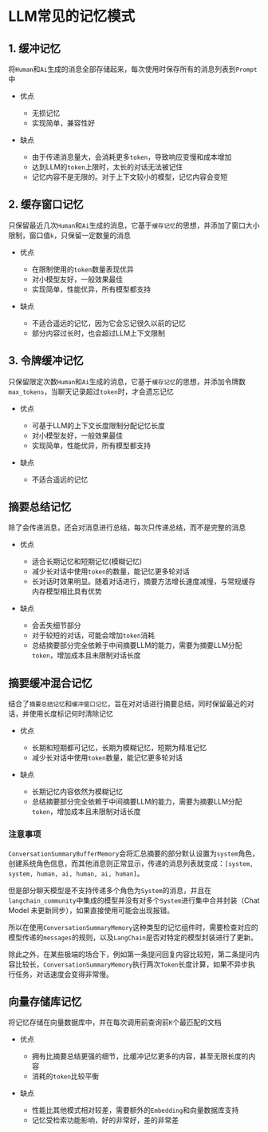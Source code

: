 # LLM常见的记忆模式

## 1. 缓冲记忆

将`Human`和`Ai`生成的消息全部存储起来，每次使用时保存所有的消息列表到`Prompt`中

* 优点
  * 无损记忆
  * 实现简单，兼容性好

* 缺点

  * 由于传递消息量大，会消耗更多`token`，导致响应变慢和成本增加
  * 达到LLM的`token`上限时，太长的对话无法被记住
  * 记忆内容不是无限的。对于上下文较小的模型，记忆内容会变短

## 2. 缓存窗口记忆

只保留最近几次`Human`和`Ai`生成的消息，它基于`缓存记忆`的思想，并添加了窗口大小限制，窗口值`k`，只保留一定数量的消息

* 优点

  * 在限制使用的`token`数量表现优异
  * 对小模型友好，一般效果最佳
  * 实现简单，性能优异，所有模型都支持

* 缺点

  * 不适合遥远的记忆，因为它会忘记很久以前的记忆
  * 部分内容过长时，也会超过LLM上下文限制

## 3. 令牌缓冲记忆

只保留限定次数`Human`和`Ai`生成的消息，它基于`缓存记忆`的思想，并添加令牌数`max_tokens`，当聊天记录超过`token`时，才会遗忘记忆

* 优点

  * 可基于LLM的上下文长度限制分配记忆长度
  * 对小模型友好，一般效果最佳
  * 实现简单，性能优异，所有模型都支持

* 缺点

  * 不适合遥远的记忆

## 摘要总结记忆

除了会传递消息，还会对消息进行总结，每次只传递总结，而不是完整的消息

* 优点
  * 适合长期记忆和短期记忆(模糊记忆)
  * 减少长对话中使用`token`的数量，能记忆更多轮对话
  * 长对话时效果明显。随着对话进行，摘要方法增长速度减慢，与常规缓存内存模型相比具有优势

* 缺点
  * 会丢失细节部分
  * 对于较短的对话，可能会增加`token`消耗
  * 总结摘要部分完全依赖于中间摘要LLM的能力，需要为摘要LLM分配`token`，增加成本且未限制对话长度

## 摘要缓冲混合记忆

结合了`摘要总结记忆`和`缓冲窗口记忆`，旨在对对话进行摘要总结，同时保留最近的对话，并使用长度标记何时清除记忆

* 优点
  * 长期和短期都可记忆，长期为模糊记忆，短期为精准记忆
  * 减少长对话中使用`token`数量，能记忆更多轮对话

* 缺点
  * 长期记忆内容依然为模糊记忆
  * 总结摘要部分完全依赖于中间摘要LLM的能力，需要为摘要LLM分配`token`，增加成本且未限制对话长度

### 注意事项

`ConversationSummaryBufferMemory`会将汇总摘要的部分默认设置为`system`角色，创建系统角色信息，而其他消息则正常显示，传递的消息列表就变成：`[system, system, human, ai, human, ai, human]`。

但是部分聊天模型是不支持传递多个角色为`System`的消息，并且在`langchain_community`中集成的模型并没有对多个`System`进行集中合并封装（Chat Model 未更新同步），如果直接使用可能会出现报错。

所以在使用`ConversationSummaryMemory`这种类型的记忆组件时，需要检查对应的模型传递的`messages`的规则，以及`LangChain`是否对特定的模型封装进行了更新。

除此之外，在某些极端的场合下，例如第一条提问回复内容比较短，第二条提问内容比较长，`ConversationSummaryMemory`执行两次`Token`长度计算，如果不异步执行任务，对话速度会变得非常慢。

## 向量存储库记忆

将记忆存储在向量数据库中，并在每次调用前查询前`K`个最匹配的文档

* 优点
  * 拥有比摘要总结更强的细节，比缓冲记忆更多的内容，甚至无限长度的内容
  * 消耗的`token`比较平衡
  
* 缺点
  * 性能比其他模式相对较差，需要额外的`Embedding`和向量数据库支持
  * 记忆受检索功能影响，好的非常好，差的非常差

